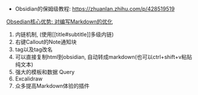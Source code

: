 - Obsidian的保姆级教程: https://zhuanlan.zhihu.com/p/428519519

[Obsedian核心优势: 对编写Markdown的优化](https://www.zhihu.com/question/266836039/answer/2728791257)
1. 内链机制, (使用[[title#subtitle]]多级内链)
2. 右键Callout的Note通知块
3. tag以及tag改名
4. 可以直接复制html到obsidian, 自动转成markdown(也可以ctrl+shift+v粘贴纯文本)
5. 强大的模板和数据 Query
6.  Excalidraw
7. 众多提高Markdown体验的插件
